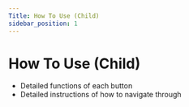 ```yaml
---
Title: How To Use (Child)
sidebar_position: 1
---
```


# How To Use (Child)

- Detailed functions of each button
- Detailed instructions of how to navigate through
